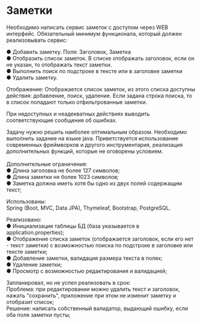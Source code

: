 # Заметки

Необходимо написать сервис заметок с доступом через WEB интерфейс. Обязательный минимум функционала, который должен реализовывать сервис:

●	Добавить заметку. Поля: Заголовок, Заметка<br>
●	Отобразить список заметок. В списке отображать заголовок, если он не указан, то отображать текст заметки.<br>
●	Выполнить поиск по подстроке в тексте или в заголовке заметки<br>
●	Удалить заметку.

Отображение:
Отображается список заметок, из этого списка доступны действия: добавление, поиск, удаление. Если задана строка поиска, то в список попадают только отфильтрованные заметки.

При недоступных и неадекватных действиях выводить соответствующие сообщения об ошибках.

Задачу нужно решить наиболее оптимальным образом. Необходимо выполнить задание на языке java. Приветствуется использование современных фреймворков и другого инструментария, реализация дополнительных функций, которые не оговорены условием.
<br>
<br>
Дополнительные ограничения:<br>
● Длина заголовка не более 127 символов;<br>
● Длина заметки не более 1023 символов;<br>
● Заметка должна иметь хотя бы одно из двух полей содержащим текст;<br>

Использованы:<br>
Spring (Boot, MVC, Data JPA), Thymeleaf, Bootstrap, PostgreSQL.

Реализовано:<br>
● Инициализация таблицы БД (база указывается в application.properties);<br>
● Отображение списка заметок (отображается заголовок, если его нет - текст заметки) с возможностью поиска по подстроке в заголовке или тексте заметки;<br>
● Добавление заметки, валидация размера текста в полях;<br>
● Удаление заметки;<br>
● Просмотр с возможностью редактирования и валидацией;<br>

Запланировал, но не успел реализовать в срок:<br>
Проблема: при редактировании можно удалить текст и заголовок, нажать "сохранить", приложение при этом не изменит заметку и отобразит список;<br>
Решение: написать собственный валидатор, выдающий ошибку, если оба поля заметки пусты;<br>
